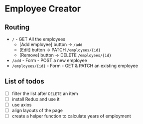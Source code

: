 # Employee Creator

## Routing

- `/` - GET All the employees
  - [Add employee] button -> `/add`
  - [Edit] button -> PATCH `/employees/{id}`
  - [Remove] button -> DELETE `/employees/{id}`
- `/add` - Form - POST a new employee
- `/employees/{id}` - Form - GET & PATCH an existing employee

## List of todos

- [ ] filter the list after `DELETE` an item
- [ ] install Redux and use it
- [ ] use axios
- [ ] align layouts of the page
- [ ] create a helper function to calculate years of employment
